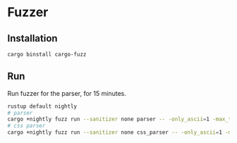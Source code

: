 # Fuzzer

## Installation

```bash
cargo binstall cargo-fuzz
```

## Run

Run fuzzer for the parser, for 15 minutes.

```bash
rustup default nightly
# parser
cargo +nightly fuzz run --sanitizer none parser -- -only_ascii=1 -max_total_time=900 -timeout=5
# css parser
cargo +nightly fuzz run --sanitizer none css_parser -- -only_ascii=1 -max_total_time=900 -timeout=5
```
